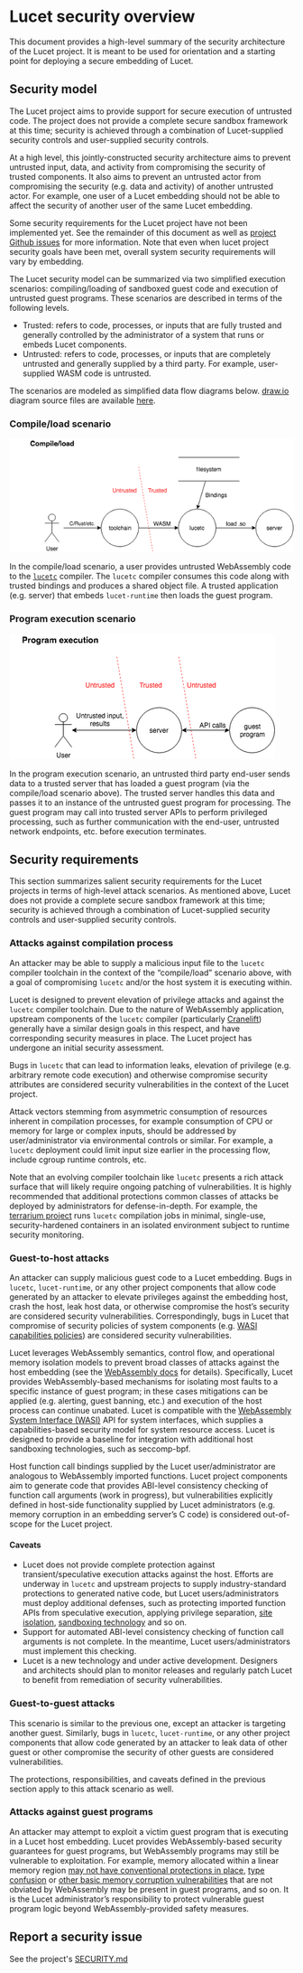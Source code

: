 # Lucet security overview

This document provides a high-level summary of the security architecture of the Lucet project. It is meant to be used for orientation and a starting point for deploying a secure embedding of Lucet.

## Security model

The Lucet project aims to provide support for secure execution of untrusted code. The project does not provide a complete secure sandbox framework at this time; security is achieved through a combination of Lucet-supplied security controls and user-supplied security controls.

At a high level, this jointly-constructed security architecture aims to prevent untrusted input, data, and activity from compromising the security of trusted components. It also aims to prevent an untrusted actor from compromising the security (e.g. data and activity) of another untrusted actor. For example, one user of a Lucet embedding should not be able to affect the security of another user of the same Lucet embedding.

Some security requirements for the Lucet project have not been implemented yet. See the remainder of this document as well as [project Github issues](https://github.com/bytecodealliance/lucet/issues) for more information. Note that even when lucet project security goals have been met, overall system security requirements will vary by embedding.

The Lucet security model can be summarized via two simplified execution scenarios: compiling/loading of sandboxed guest code and execution of untrusted guest programs. These scenarios are described in terms of the following levels.

- Trusted: refers to code, processes, or inputs that are fully trusted and generally controlled by the administrator of a system that runs or embeds Lucet components.
- Untrusted: refers to code, processes, or inputs that are completely untrusted and generally supplied by a third party. For example, user-supplied WASM code is untrusted.

The scenarios are modeled as simplified data flow diagrams below. [draw.io](https://draw.io) diagram source files are available [here](../../assets/lucet_dfds.xml).

### Compile/load scenario

![](../../assets/security_dfd_cl.png)

In the compile/load scenario, a user provides untrusted WebAssembly code to the [`lucetc`](https://github.com/bytecodealliance/lucet/tree/master/lucetc) compiler. The `lucetc` compiler consumes this code along with trusted bindings and produces a shared object file. A trusted application (e.g. server) that embeds `lucet-runtime` then loads the guest program.

### Program execution scenario

![](../../assets/security_dfd_pe.png)

In the program execution scenario, an untrusted third party end-user sends data to a trusted server that has loaded a guest program (via the compile/load scenario above). The trusted server handles this data and passes it to an instance of the untrusted guest program for processing. The guest program may call into trusted server APIs to perform privileged processing, such as further communication with the end-user, untrusted network endpoints, etc. before execution terminates.

## Security requirements

This section summarizes salient security requirements for the Lucet projects in terms of high-level attack scenarios. As mentioned above, Lucet does not provide a complete secure sandbox framework at this time; security is achieved through a combination of Lucet-supplied security controls and user-supplied security controls.

### Attacks against compilation process

An attacker may be able to supply a malicious input file to the `lucetc` compiler toolchain in the context of the “compile/load” scenario above, with a goal of compromising `lucetc` and/or the host system it is executing within.

Lucet is designed to prevent elevation of privilege attacks and against the `lucetc` compiler toolchain. Due to the nature of WebAssembly application, upstream components of the `lucetc` compiler (particularly [Cranelift](https://github.com/bytecodealliance/cranelift)) generally have a similar design goals in this respect, and have corresponding security measures in place. The Lucet project has undergone an initial security assessment.

Bugs in `lucetc` that can lead to information leaks, elevation of privilege (e.g. arbitrary remote code execution) and otherwise compromise security attributes are considered security vulnerabilities in the context of the Lucet project.

Attack vectors stemming from asymmetric consumption of resources inherent in compilation processes, for example consumption of CPU or memory for large or complex inputs, should be addressed by user/administrator via environmental controls or similar. For example, a `lucetc` deployment could limit input size earlier in the processing flow, include cgroup runtime controls, etc.

Note that an evolving compiler toolchain like `lucetc` presents a rich attack surface that will likely require ongoing patching of vulnerabilities. It is highly recommended that additional protections common classes of attacks be deployed by administrators for defense-in-depth. For example, the [terrarium project](https://wasm.fastlylabs.com/) runs `lucetc` compilation jobs in minimal, single-use, security-hardened containers in an isolated environment subject to runtime security monitoring.

### Guest-to-host attacks

An attacker can supply malicious guest code to a Lucet embedding. Bugs in `lucetc`, `lucet-runtime`, or any other project components that allow code generated by an attacker to elevate privileges against the embedding host, crash the host, leak host data, or otherwise compromise the host’s security are considered security vulnerabilities. Correspondingly, bugs in Lucet that compromise of security policies of system components (e.g. [WASI capabilities policies](https://github.com/bytecodealliance/wasmtime/blob/master/docs/WASI-overview.md)) are considered security vulnerabilities.

Lucet leverages WebAssembly semantics, control flow, and operational memory isolation models to prevent broad classes of attacks against the host embedding (see the [WebAssembly docs](https://webassembly.org/docs/security/) for details). Specifically, Lucet provides WebAssembly-based mechanisms for isolating most faults to a specific instance of guest program; in these cases mitigations can be applied (e.g. alerting, guest banning, etc.) and execution of the host process can continue unabated. Lucet is compatible with the [WebAssembly System Interface (WASI)](https://wasi.dev) API for system interfaces, which supplies a capabilities-based security model for system resource access. Lucet is designed to provide a baseline for integration with additional host sandboxing technologies, such as seccomp-bpf.

Host function call bindings supplied by the Lucet user/administrator are analogous to WebAssembly imported functions. Lucet project components aim to generate code that provides ABI-level consistency checking of function call arguments (work in progress), but vulnerabilities explicitly defined in host-side functionality supplied by Lucet administrators (e.g. memory corruption in an embedding server’s C code) is considered out-of-scope for the Lucet project.

#### Caveats

- Lucet does not provide complete protection against transient/speculative execution attacks against the host. Efforts are underway in `lucetc` and upstream projects to supply industry-standard protections to generated native code, but Lucet users/administrators must deploy additional defenses, such as protecting imported function APIs from speculative execution, applying privilege separation, [site isolation](https://www.chromium.org/Home/chromium-security/site-isolation), [sandboxing technology](https://wiki.mozilla.org/Security/Sandbox/Seccomp#Intro_to_seccomp_and_seccomp-bpf) and so on.
- Support for automated ABI-level consistency checking of function call arguments is not complete. In the meantime, Lucet users/administrators must implement this checking.
- Lucet is a new technology and under active development. Designers and architects should plan to monitor releases and regularly patch Lucet to benefit from remediation of security vulnerabilities.

### Guest-to-guest attacks

This scenario is similar to the previous one, except an attacker is targeting another guest. Similarly, bugs in `lucetc`, `lucet-runtime`, or any other project components that allow code generated by an attacker to leak data of other guest or other compromise the security of other guests are considered vulnerabilities.

The protections, responsibilities, and caveats defined in the previous section apply to this attack scenario as well.

### Attacks against guest programs

An attacker may attempt to exploit a victim guest program that is executing in a Lucet host embedding. Lucet provides WebAssembly-based security guarantees for guest programs, but WebAssembly programs may still be vulnerable to exploitation. For example, memory allocated within a linear memory region [may not have conventional protections in place](https://00f.net/2018/11/25/webassembly-doesnt-make-unsafe-languages-safe/), [type confusion](https://www.fastly.com/blog/hijacking-control-flow-webassembly) or [other basic memory corruption vulnerabilities](https://i.blackhat.com/us-18/Thu-August-9/us-18-Lukasiewicz-WebAssembly-A-New-World-of-Native_Exploits-On-The-Web-wp.pdf) that are not obviated by WebAssembly may be present in guest programs, and so on. It is the Lucet administrator’s responsibility to protect vulnerable guest program logic beyond WebAssembly-provided safety measures.

## Report a security issue

See the project's [SECURITY.md](../../SECURITY.md)
